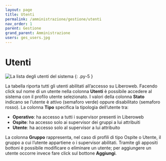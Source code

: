 ```yaml
---
layout: page
title: Utenti
permalink: /amministrazione/gestione/utenti
nav_order: 1
parent: Gestione
grand_parent: Amministrazione
users: ges_users.jpg
---
```


# Utenti

![La lista degli utenti del sistema](/assets/images/{{page.users}})
{: .py-5 }

La tabella riporta tutti gli utenti abilitati all’accesso su Liberoweb. Facendo click sul nome di un utente nella colonna **Utenti** è possibile accedere al sistema con il profilo utente selezionato.
I valori della colonna **Stato** indicano se l’utente è attivo (semaforo verde) oppure disabilitato (semaforo rosso).
La colonna **Tipo** specifica la tipologia dell’utente tra:

  * **Operativo**: ha accesso a tutti i supervisor presenti in Liberoweb
  * **Ospite**: ha accesso solo ai supervisor dei gruppi a lui attribuiti
  * **Utente**: ha accesso solo al supervisor a lui attribuito

La colonna **Gruppo** rappresenta, nel caso di profili di tipo Ospite o Utente, il gruppo a cui l’utente appartiene o i supervisor abilitati.
Tramite gli appositi bottoni è possibile modificare o eliminare un utente; per aggiungere un utente occorre invece fare click sul bottone **Aggiungi**.
